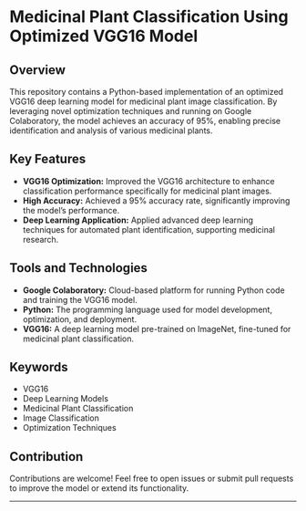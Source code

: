 # Medicinal Plant Classification Using Optimized VGG16 Model

## Overview
This repository contains a Python-based implementation of an optimized VGG16 deep learning model for medicinal plant image classification. By leveraging novel optimization techniques and running on Google Colaboratory, the model achieves an accuracy of 95%, enabling precise identification and analysis of various medicinal plants.

## Key Features
- **VGG16 Optimization:** Improved the VGG16 architecture to enhance classification performance specifically for medicinal plant images.
- **High Accuracy:** Achieved a 95% accuracy rate, significantly improving the model’s performance.
- **Deep Learning Application:** Applied advanced deep learning techniques for automated plant identification, supporting medicinal research.

## Tools and Technologies
- **Google Colaboratory:** Cloud-based platform for running Python code and training the VGG16 model.
- **Python:** The programming language used for model development, optimization, and deployment.
- **VGG16:** A deep learning model pre-trained on ImageNet, fine-tuned for medicinal plant classification.

## Keywords
- VGG16
- Deep Learning Models
- Medicinal Plant Classification
- Image Classification
- Optimization Techniques

## Contribution
Contributions are welcome! Feel free to open issues or submit pull requests to improve the model or extend its functionality.

---
